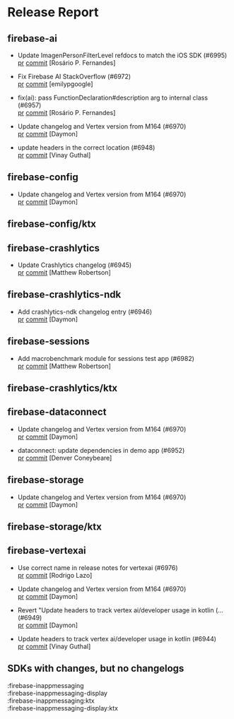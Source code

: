 # Release Report
## firebase-ai
      
* Update ImagenPersonFilterLevel refdocs to match the iOS SDK (#6995)   
  [pr](https://github.com/firebase/firebase-android-sdk/pull/6995) [commit](https://github.com/firebase/firebase-android-sdk/commit/4e027a9f2751584cf5f8d411c9a031e72ef208a2)  [Rosário P. Fernandes]

* Fix Firebase AI StackOverflow (#6972)   
  [pr](https://github.com/firebase/firebase-android-sdk/pull/6972) [commit](https://github.com/firebase/firebase-android-sdk/commit/82ad185491d1134f66ce5bfa6020b1d1ab8b8270)  [emilypgoogle]

* fix(ai): pass FunctionDeclaration#description arg to internal class (#6957)   
  [pr](https://github.com/firebase/firebase-android-sdk/pull/6957) [commit](https://github.com/firebase/firebase-android-sdk/commit/9c004772e550ac5f83eb95afb4c27b05ff8f1f0d)  [Rosário P. Fernandes]

* Update changelog and Vertex version from M164 (#6970)   
  [pr](https://github.com/firebase/firebase-android-sdk/pull/6970) [commit](https://github.com/firebase/firebase-android-sdk/commit/129cb89fb28d3d76519e85471e6fcaad90db3b90)  [Daymon]

* update headers in the correct location (#6948)   
  [pr](https://github.com/firebase/firebase-android-sdk/pull/6948) [commit](https://github.com/firebase/firebase-android-sdk/commit/2a1776413caaa70182c1c782fe7efcc5d73b2303)  [Vinay Guthal]

## firebase-config
      
* Update changelog and Vertex version from M164 (#6970)   
  [pr](https://github.com/firebase/firebase-android-sdk/pull/6970) [commit](https://github.com/firebase/firebase-android-sdk/commit/129cb89fb28d3d76519e85471e6fcaad90db3b90)  [Daymon]

## firebase-config/ktx
      

## firebase-crashlytics
      
* Update Crashlytics changelog (#6945)   
  [pr](https://github.com/firebase/firebase-android-sdk/pull/6945) [commit](https://github.com/firebase/firebase-android-sdk/commit/a9960190582812b7298196828509fbb5e49e4b33)  [Matthew Robertson]

## firebase-crashlytics-ndk
      
* Add crashlytics-ndk changelog entry (#6946)   
  [pr](https://github.com/firebase/firebase-android-sdk/pull/6946) [commit](https://github.com/firebase/firebase-android-sdk/commit/78360ad0ccd55589d37206729916ac57b61b7907)  [Daymon]

## firebase-sessions
      
* Add macrobenchmark module for sessions test app (#6982)   
  [pr](https://github.com/firebase/firebase-android-sdk/pull/6982) [commit](https://github.com/firebase/firebase-android-sdk/commit/9f5839fd4e823703629e60e876034b791f589c6e)  [Matthew Robertson]

## firebase-crashlytics/ktx
      

## firebase-dataconnect
      
* Update changelog and Vertex version from M164 (#6970)   
  [pr](https://github.com/firebase/firebase-android-sdk/pull/6970) [commit](https://github.com/firebase/firebase-android-sdk/commit/129cb89fb28d3d76519e85471e6fcaad90db3b90)  [Daymon]

* dataconnect: update dependencies in demo app (#6952)   
  [pr](https://github.com/firebase/firebase-android-sdk/pull/6952) [commit](https://github.com/firebase/firebase-android-sdk/commit/f2257e48b1a9f307dcfcb49b3b63202f213d556f)  [Denver Coneybeare]

## firebase-storage
      
* Update changelog and Vertex version from M164 (#6970)   
  [pr](https://github.com/firebase/firebase-android-sdk/pull/6970) [commit](https://github.com/firebase/firebase-android-sdk/commit/129cb89fb28d3d76519e85471e6fcaad90db3b90)  [Daymon]

## firebase-storage/ktx
      

## firebase-vertexai
      
* Use correct name in release notes for vertexai (#6976)   
  [pr](https://github.com/firebase/firebase-android-sdk/pull/6976) [commit](https://github.com/firebase/firebase-android-sdk/commit/5db7bfb3c92ca14a3a5a8a5a9091c98a7e7c0ccf)  [Rodrigo Lazo]

* Update changelog and Vertex version from M164 (#6970)   
  [pr](https://github.com/firebase/firebase-android-sdk/pull/6970) [commit](https://github.com/firebase/firebase-android-sdk/commit/129cb89fb28d3d76519e85471e6fcaad90db3b90)  [Daymon]

* Revert "Update headers to track vertex ai/developer usage in kotlin (… (#6949)   
  [pr](https://github.com/firebase/firebase-android-sdk/pull/6949) [commit](https://github.com/firebase/firebase-android-sdk/commit/eee76b4f7faf740c6e935888e0d26c0cb9411699)  [Daymon]

* Update headers to track vertex ai/developer usage in kotlin (#6944)   
  [pr](https://github.com/firebase/firebase-android-sdk/pull/6944) [commit](https://github.com/firebase/firebase-android-sdk/commit/f4649cde3b0c603a7ac06db68d14ede1b6efa23e)  [Vinay Guthal]


## SDKs with changes, but no changelogs
:firebase-inappmessaging  
:firebase-inappmessaging-display  
:firebase-inappmessaging:ktx  
:firebase-inappmessaging-display:ktx